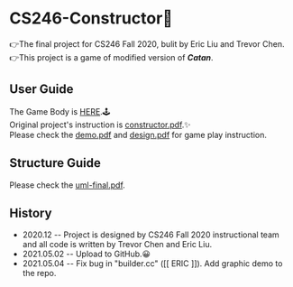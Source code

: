 # CS246-Constructor👾
👉The final project for CS246 Fall 2020, bulit by Eric Liu and Trevor Chen.  
👉This project is a game of modified version of **_Catan_**.

## User Guide
The Game Body is [HERE](./constructor.exe).🕹  
Original project's instruction is [constructor.pdf](./constructor.pdf).✨  
Please check the [demo.pdf](./demo.pdf) and [design.pdf](./design.pdf) for game 
play instruction.

## Structure Guide
Please check the [uml-final.pdf](./uml-final.pdf).

## History
+ 2020.12 -- Project is designed by CS246 Fall 2020 instructional team and all 
code is written by Trevor Chen and Eric Liu.
+ 2021.05.02 -- Upload to GitHub.😀
+ 2021.05.04 -- Fix bug in "builder.cc" ([[ ERIC ]]). Add graphic demo to the repo.
